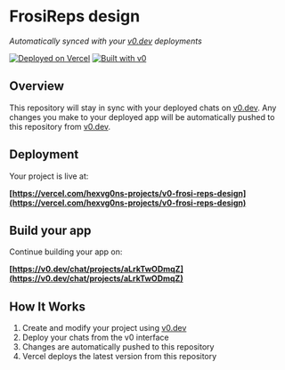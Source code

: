 # FrosiReps design

*Automatically synced with your [v0.dev](https://v0.dev) deployments*

[![Deployed on Vercel](https://img.shields.io/badge/Deployed%20on-Vercel-black?style=for-the-badge&logo=vercel)](https://vercel.com/hexvg0ns-projects/v0-frosi-reps-design)
[![Built with v0](https://img.shields.io/badge/Built%20with-v0.dev-black?style=for-the-badge)](https://v0.dev/chat/projects/aLrkTwODmqZ)

## Overview

This repository will stay in sync with your deployed chats on [v0.dev](https://v0.dev).
Any changes you make to your deployed app will be automatically pushed to this repository from [v0.dev](https://v0.dev).

## Deployment

Your project is live at:

**[https://vercel.com/hexvg0ns-projects/v0-frosi-reps-design](https://vercel.com/hexvg0ns-projects/v0-frosi-reps-design)**

## Build your app

Continue building your app on:

**[https://v0.dev/chat/projects/aLrkTwODmqZ](https://v0.dev/chat/projects/aLrkTwODmqZ)**

## How It Works

1. Create and modify your project using [v0.dev](https://v0.dev)
2. Deploy your chats from the v0 interface
3. Changes are automatically pushed to this repository
4. Vercel deploys the latest version from this repository